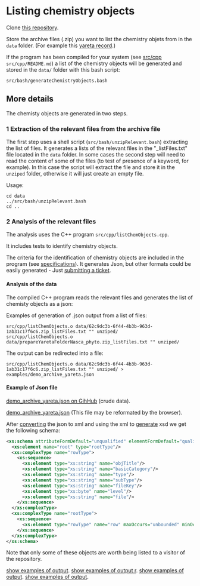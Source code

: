 # Listing chemistry objects

Clone [this repository](https://github.com/CHEMeDATA/ResearchObjectFinder).

Store the archive files (.zip) you want to list the chemistry objets from in the `data` folder. (For example this [yareta record](https://yareta.unige.ch/frontend/archive/62c9dc3b-6f44-4b3b-963d-1ab31c17f6c6).)

If the program has been compiled for your system (see [src/cpp](../src/cpp/README.md) `src/cpp/README.md`) a list of the chemistry objects will be generated and stored in the `data/` folder with this bash script:
```
src/bash/generateChemistryObjects.bash
```
## More details 

The chemisty objects are generated in two steps.

### 1 Extraction of the relevant files from the archive file

The first step uses a shell script (`src/bash/unzipRelevant.bash`) extracting the list of files. It generates a lists of the relevant files in the "_listFiles.txt" file located in the `data` folder. In some cases the second step will need to read the content of some of the files (to test of presence of a keyword, for example). In this case the script will extract the file and store it in the `unziped` folder, otherwise it will just create an empty file.

Usage: 

```
cd data
../src/bash/unzipRelevant.bash
cd ..
```

### 2 Analysis of the relevant files 

The analysis uses the C++ program `src/cpp/listChemObjects.cpp`.

It includes tests to identify chemistry objects.

The criteria for the identification of chemistry objects are included in the program (see [specifications](../specifications/README.md)).
It generates Json, but other formats could be easily generated - Just 
[submitting a ticket](https://github.com/CHEMeDATA/ResearchObjectFinder/issues/new).
#### Analysis of the data

The compiled C++ program reads the relevant files and generates the list of chemisty objects as a json: 

Examples of generation of .json output from a list of files:
```
src/cpp/listChemObjects.o data/62c9dc3b-6f44-4b3b-963d-1ab31c17f6c6.zip_listFiles.txt "" unziped/
src/cpp/listChemObjects.o data/prepareYaretaFolderNasca_phyto.zip_listFiles.txt "" unziped/
```
The output can be redirected into a file:
```
src/cpp/listChemObjects.o data/62c9dc3b-6f44-4b3b-963d-1ab31c17f6c6.zip_listFiles.txt "" unziped/ > examples/demo_archive_yareta.json
```
#### Example of Json file

[demo_archive_yareta.json on GihHub](https://github.com/CHEMeDATA/ResearchObjectFinder/blob/master/examples/demo_archive_yareta.json) (crude data).

[demo_archive_yareta.json](demo_archive_yareta.json) (This file may be reformated by the browser).

After [converting](https://www.freeformatter.com/json-to-xml-converter.html) the json to xml and using the xml to [generate](https://www.freeformatter.com/xsd-generator.html) xsd we get the following schema:
```xml
<xs:schema attributeFormDefault="unqualified" elementFormDefault="qualified" xmlns:xs="http://www.w3.org/2001/XMLSchema">
  <xs:element name="root" type="rootType"/>
  <xs:complexType name="rowType">
    <xs:sequence>
      <xs:element type="xs:string" name="objTitle"/>
      <xs:element type="xs:string" name="basicCategory"/>
      <xs:element type="xs:string" name="type"/>
      <xs:element type="xs:string" name="subType"/>
      <xs:element type="xs:string" name="fileKey"/>
      <xs:element type="xs:byte" name="level"/>
      <xs:element type="xs:string" name="file"/>
    </xs:sequence>
  </xs:complexType>
  <xs:complexType name="rootType">
    <xs:sequence>
      <xs:element type="rowType" name="row" maxOccurs="unbounded" minOccurs="0"/>
    </xs:sequence>
  </xs:complexType>
</xs:schema>
```

Note that only some of these objects are worth being listed to a visitor of the repository.

[show examples of output](../doc).
[show examples of output r](doc).
[show examples of output](../doc/).
[show examples of output](doc/).
